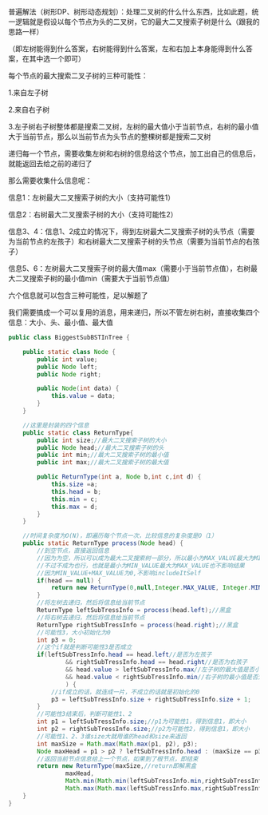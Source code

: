 普遍解法（树形DP、树形动态规划）：处理二叉树的什么什么东西，比如此题，统一逻辑就是假设以每个节点为头的二叉树，它的最大二叉搜索子树是什么（跟我的思路一样）

（即左树能得到什么答案，右树能得到什么答案，左和右加上本身能得到什么答案，在其中选一个即可）

每个节点的最大搜索二叉子树的三种可能性：

1.来自左子树

2.来自右子树

3.左子树右子树整体都是搜索二叉树，左树的最大值小于当前节点，右树的最小值大于当前节点，那么以当前节点为头节点的整棵树都是搜索二叉树 

递归每一个节点，需要收集左树和右树的信息给这个节点，加工出自己的信息后，就能返回去给之前的递归了

那么需要收集什么信息呢：

信息1：左树最大二叉搜索子树的大小（支持可能性1）

信息2：右树最大二叉搜索子树的大小（支持可能性2）

信息3、4：信息1、2成立的情况下，得到左树最大二叉搜索子树的头节点（需要为当前节点的左孩子）和右树最大二叉搜索子树的头节点（需要为当前节点的右孩子）

信息5、6：左树最大二叉搜索子树的最大值max（需要小于当前节点值），右树最大二叉搜索子树的最小值min（需要大于当前节点值）

六个信息就可以包含三种可能性，足以解题了

我们需要搞成一个可以复用的消息，用来递归，所以不管左树右树，直接收集四个信息：大小、头、最小值、最大值

```java
public class BiggestSubBSTInTree {

    public static class Node {
        public int value;
        public Node left;
        public Node right;

        public Node(int data) {
            this.value = data;
        }
    }

    //这里是封装的四个信息
    public static class ReturnType{
        public int size;//最大二叉搜索子树的大小
        public Node head;//最大二叉搜索子树的头
        public int min;//最大二叉搜索子树的最小值
        public int max;//最大二叉搜索子树的最大值

        public ReturnType(int a, Node b,int c,int d) {
            this.size =a;
            this.head = b;
            this.min = c;
            this.max = d;
        }
    }

    //时间复杂度为O(N)，即遍历每个节点一次，比较信息的复杂度是O（1）
    public static ReturnType process(Node head) {
        //到空节点，直接返回信息
        //因为为空，所以可以成为最大二叉搜索树一部分，所以最小为MAX_VALUE最大为MIN_VALUE,不会干扰结果
        //不过不成为也行，也就是最小为MIN_VALUE最大为MAX_VALUE也不影响结果
        //因为MIN_VALUE+MAX_VALUE为0,不影响includeItSelf
        if(head == null) {
            return new ReturnType(0,null,Integer.MAX_VALUE, Integer.MIN_VALUE);
        }
        //将左树去递归，然后将信息给当前节点
        ReturnType leftSubTressInfo = process(head.left);//黑盒
        //将右树去递归，然后将信息给当前节点
        ReturnType rightSubTressInfo = process(head.right);//黑盒
        //可能性3，大小初始化为0
        int p3 = 0;
        //这个if就是判断可能性3是否成立
        if(leftSubTressInfo.head == head.left//是否为左孩子
                && rightSubTressInfo.head == head.right//是否为右孩子
                && head.value > leftSubTressInfo.max//左子树的最大值是否小于当前节点值
                && head.value < rightSubTressInfo.min//右子树的最小值是否大于当前节点值
                ) {
            //if成立的话，就连成一片，不成立的话就是初始化的0
            p3 = leftSubTressInfo.size + rightSubTressInfo.size + 1;
        }
        //可能性3结束后，判断可能性1、2
        int p1 = leftSubTressInfo.size;//p1为可能性1，得到信息1，即大小
        int p2 = rightSubTressInfo.size;//p2为可能性2，得到信息1，即大小
        //可能性1、2、3谁size大就用谁的head和size来返回
        int maxSize = Math.max(Math.max(p1, p2), p3);
        Node maxHead = p1 > p2 ? leftSubTressInfo.head : (maxSize == p3 ? head : rightSubTressInfo.head);
        //返回当前节点信息给上一个节点，如果到了根节点，即结束
        return new ReturnType(maxSize,//return即解黑盒
                maxHead, 
                Math.min(Math.min(leftSubTressInfo.min,rightSubTressInfo.min),head.value),
                Math.max(Math.max(leftSubTressInfo.max,rightSubTressInfo.max),head.value));	
    }
}
```

